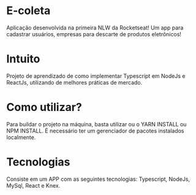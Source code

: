# E-coleta
Aplicação desenvolvida na primeira NLW da Rocketseat! Um app para cadastrar usuários, empresas para descarte de produtos eletrônicos!

# Intuito
Projeto de aprendizado de como implementar Typescript em NodeJs e ReactJs, utilizando de melhores práticas de mercado.

# Como utilizar?
Para buildar o projeto na máquina, basta utilizar ou o YARN INSTALL ou NPM INSTALL. É necessário ter um gerenciador de pacotes instalados localmente.

# Tecnologias
Consiste em um APP com as seguintes tecnologias: Typescript, NodeJs, MySql, React e Knex.

